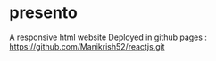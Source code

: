 # presento
A responsive html website
Deployed in github pages : https://github.com/Manikrish52/reactjs.git
